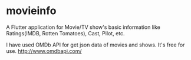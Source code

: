# movieinfo

A Flutter application for Movie/TV show's basic information like Ratings(IMDB, Rotten Tomatoes), Cast, Pilot, etc.

I have used OMDb API for get json data of movies and shows.
It's free for use.
http://www.omdbapi.com/
